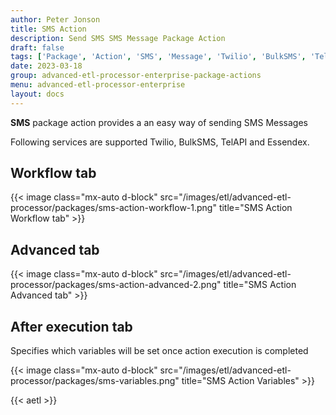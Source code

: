 ```yaml
---
author: Peter Jonson
title: SMS Action
description: Send SMS SMS Message Package Action
draft: false
tags: ['Package', 'Action', 'SMS', 'Message', 'Twilio', 'BulkSMS', 'TelAPI', 'Essendex']
date: 2023-03-18
group: advanced-etl-processor-enterprise-package-actions
menu: advanced-etl-processor-enterprise
layout: docs
---
```


**SMS** package action provides a an easy way of sending SMS Messages

Following services are supported Twilio, BulkSMS, TelAPI and Essendex.

## Workflow tab

{{< image class="mx-auto d-block"  src="/images/etl/advanced-etl-processor/packages/sms-action-workflow-1.png" title="SMS Action Workflow tab" >}}

## Advanced tab

{{< image class="mx-auto d-block"  src="/images/etl/advanced-etl-processor/packages/sms-action-advanced-2.png" title="SMS Action Advanced tab" >}}

## After execution tab

Specifies which variables will be set once action execution is completed

{{< image class="mx-auto d-block"  src="/images/etl/advanced-etl-processor/packages/sms-variables.png" title="SMS Action Variables" >}}

{{< aetl >}}
